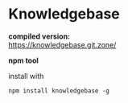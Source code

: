 # Knowledgebase

**compiled version:**  
https://knowledgebase.git.zone/

**npm tool**

install with

```shell
npm install knowledgebase -g
```



